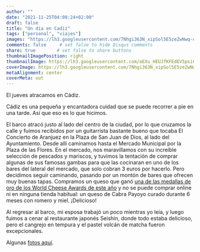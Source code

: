 ```yaml
---
author: ""
date: "2021-11-25T04:00:24+02:00"
draft: false
title: "Un día en Cadiz"
tags: ["personal", "viajes"]
images: "https://lh3.googleusercontent.com/7Nhgi363N_xipSol5E5zeZwNwq-che6bIhBQ9JG1Ye9asaRbbbrD961WwMjW3TsvfvtjPFuvxRDRpaQBZqj_zCLUR4lsHaVVL30ZYZdU7vdIEKOVdK93ZIcnEVIIO6XbY4FUg_Fk99E=w1920-h1080"
comments: false     # set false to hide Disqus comments
share: true        # set false to share buttons
thumbnailImagePosition: right
thumbnailImage: https://lh3.googleusercontent.com/oEXu_HEUJTKFEdEV5psiCKvF3yibHvCeJUv8fuUuTEpVc7ESWYrJz0pJTnaEwo0_UEu5ZKNU65Vhlw8NdPrIhD5ywHBhGhWkT9y2s2hAXeV-0RcwxvjVaHXYONE1eZeUf3K2cSjeP1o=w1920-h1080
coverImage: https://lh3.googleusercontent.com/7Nhgi363N_xipSol5E5zeZwNwq-che6bIhBQ9JG1Ye9asaRbbbrD961WwMjW3TsvfvtjPFuvxRDRpaQBZqj_zCLUR4lsHaVVL30ZYZdU7vdIEKOVdK93ZIcnEVIIO6XbY4FUg_Fk99E=w1920-h1080
metaAlignment: center
coverMeta: out
---
```


El jueves atracamos en Cádiz.

<!--more-->

Cádiz es una pequeña y encantadora cuidad que se puede recorrer a pie en una tarde. Así que eso es lo que hicimos.

El barco atracó justo al lado del centro de la ciudad, por lo que cruzamos la calle y fuimos recibidos por un guitarrista bastante bueno que tocaba El Concierto de Aranjuez en la Plaza de San Juan de Dios, al lado del Ayuntamiento. Desde allí caminamos hasta el Mercado Municipal por la Plaza de las Flores. En el mercado, nos maravillamos con su increíble selección de pescados y mariscos, y tuvimos la tentación de comprar algunas de sus famosas gambas para que las cocinaran en uno de los bares del lateral del mercado, que solo cobran 3 euros por hacerlo. Pero decidimos seguir caminando, pasando por un montón de bares que ofrecen muy buenas tapas. Compramos un queso que ganó [una de las medallas de oro de los World Cheese Awards de este año](https://www.directoalpaladar.com/ingredientes-y-alimentos/27-mejores-quesos-espanoles-premiados-world-cheese-premios-como-donde-comprarlos) y no se puede comprar online ni en ninguna tienda habitual: un queso de Cabra Payoyo curado durante 6 meses con romero y miel. ¡Delicioso!

Al regresar al barco, mi esposa trabajó un poco mientras yo leía, y luego fuimos a cenar al restaurante japonés Seishin, donde todo estaba delicioso, pero el cangrejo en tempura y el pastel volcán de matcha fueron excepcionales.

Algunas [fotos aquí](https://photos.app.goo.gl/dMRt73GHufUsc5kS7).
